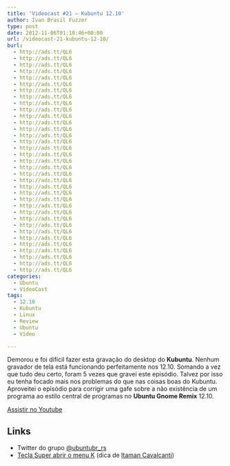```yaml
---
title: 'Videocast #21 – Kubuntu 12.10'
author: Ivan Brasil Fuzzer
type: post
date: 2012-11-06T01:10:46+00:00
url: /videocast-21-kubuntu-12-10/
burl:
  - http://ads.tt/QL6
  - http://ads.tt/QL6
  - http://ads.tt/QL6
  - http://ads.tt/QL6
  - http://ads.tt/QL6
  - http://ads.tt/QL6
  - http://ads.tt/QL6
  - http://ads.tt/QL6
  - http://ads.tt/QL6
  - http://ads.tt/QL6
  - http://ads.tt/QL6
  - http://ads.tt/QL6
  - http://ads.tt/QL6
  - http://ads.tt/QL6
  - http://ads.tt/QL6
  - http://ads.tt/QL6
  - http://ads.tt/QL6
  - http://ads.tt/QL6
  - http://ads.tt/QL6
  - http://ads.tt/QL6
  - http://ads.tt/QL6
  - http://ads.tt/QL6
  - http://ads.tt/QL6
  - http://ads.tt/QL6
  - http://ads.tt/QL6
  - http://ads.tt/QL6
  - http://ads.tt/QL6
  - http://ads.tt/QL6
  - http://ads.tt/QL6
  - http://ads.tt/QL6
  - http://ads.tt/QL6
  - http://ads.tt/QL6
  - http://ads.tt/QL6
  - http://ads.tt/QL6
  - http://ads.tt/QL6
categories:
  - Ubuntu
  - VídeoCast
tags:
  - 12.10
  - Kubuntu
  - Linux
  - Review
  - Ubuntu
  - Vídeo

---
```

Demorou e foi difícil fazer esta gravação do desktop do **Kubuntu**. Nenhum gravador de tela está funcionando perfeitamente nos 12.10. Somando a vez que tudo deu certo, foram 5 vezes que gravei este episódio. Talvez por isso eu tenha focado mais nos problemas do que nas coisas boas do Kubuntu. Aproveitei o episódio para corrigir uma gafe sobre a não existência de um programa ao estilo central de programas no **Ubuntu Gnome Remix** 12.10.

<div class="video">
</div>

<p class="button">
  <a title="Assistir no Youtube" onclick="javascript:_gaq.push(['_trackEvent','outbound-article','http://www.youtube.com']);" href="http://www.youtube.com/watch?v=b1lm6nfK0IU" target="_blank" rel="nofollow">Assistir no Youtube</a>
</p>

## Links

  * Twitter do grupo [@ubuntubr_rs][1]
  * <a href="http://itaman.blogspot.com.br/2012/11/kde-abrir-menu-k-com-tecla-super.html" target="_blank" rel="nofollow">Tecla Super abrir o menu K</a> (dica de <a href="https://plus.google.com/113577710546062330612" target="_blank" rel="nofollow">Itaman Cavalcanti</a>)

 [1]: https://twitter.com/ubuntubr_rs